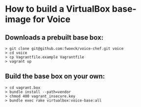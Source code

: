 # How to build a VirtualBox base-image for Voice

## Downloads a prebuilt base box:

```
> git clone git@github.com:fwoeck/voice-chef.git voice
> cd voice
> cp Vagrantfile.example Vagrantfile
> vagrant up
```

## Build the base box on your own:

```
> cd vagrant.box
> bundle install --path=vendor
> chmod 400 vagrant_insecure.key
> bundle exec rake virtualbox:voice-base:all
```

